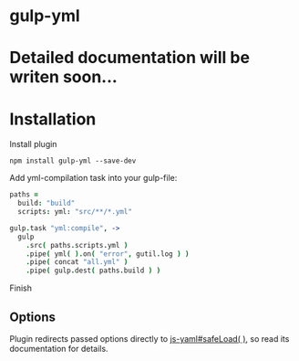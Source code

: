 gulp-yml
========

# Detailed documentation will be writen soon...

# Installation

Install plugin

```
npm install gulp-yml --save-dev
```

Add yml-compilation task into your gulp-file:

```coffeescript
paths =
  build: "build"
  scripts: yml: "src/**/*.yml"

gulp.task "yml:compile", ->
  gulp
    .src( paths.scripts.yml )
    .pipe( yml( ).on( "error", gutil.log ) )
    .pipe( concat "all.yml" )
    .pipe( gulp.dest( paths.build ) )
```

Finish

## Options

Plugin redirects passed options directly to [js-yaml#safeLoad( )](https://github.com/nodeca/js-yaml#safeload-string---options-), so read its documentation for details.
